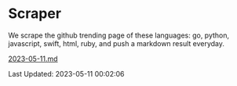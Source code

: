 # Scraper

We scrape the github trending page of these languages: go, python, javascript, swift, html, ruby, and push a markdown result everyday.

[2023-05-11.md](https://github.com/henson/Scraper/blob/master/2023-05-11.md)

Last Updated: 2023-05-11 00:02:06